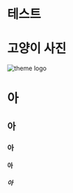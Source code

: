 # 테스트 

# 고양이 사진

![theme logo](https://search.pstatic.net/common/?src=http%3A%2F%2Fblogfiles.naver.net%2FMjAyMzAxMTdfMjQ3%2FMDAxNjczOTYxOTcyNzkz.WSa1HgDKx0_GPKAQbr2TPjbotI6dGw1BXczTB0C9QZYg.zHqJosFhDbkj41nyFD5ViQYXCxO1hTlp-dUBs2aDlM8g.JPEG.happppy_%2F6f396afe45a5ec6c600a4e60afc7bfe0.jpg&type=sc960_832)

# 아
## 아
### 아
#### 아
##### 아
